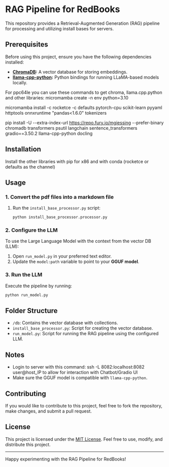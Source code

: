 # RAG Pipeline for RedBooks

This repository provides a Retrieval-Augmented Generation (RAG) pipeline for processing and utilizing install bases for servers.

## Prerequisites

Before using this project, ensure you have the following dependencies installed:

- **[ChromaDB](https://github.com/chroma-core/chroma):** A vector database for storing embeddings.
- **[llama-cpp-python](https://github.com/abetlen/llama-cpp-python):** Python bindings for running LLaMA-based models locally.

For ppc64le you can use these commands to get chroma, llama.cpp.python and other libraries:
micromamba create -n env python=3.10

micromamba install -c rocketce -c defaults pytorch-cpu scikit-learn pyyaml httptools onnxruntime "pandas<1.6.0" tokenizers

pip install -U --extra-index-url https://repo.fury.io/mgiessing --prefer-binary chromadb transformers psutil langchain sentence_transformers gradio==3.50.2 llama-cpp-python docling




## Installation

Install the other libraries with pip for x86 and with conda (rocketce or defaults as the channel)

## Usage

### 1. Convert the pdf files into a markdown file

1. Run the `install_base_processor.py` script:
   ```bash
   python install_base_processor.processor.py
   ```

### 2. Configure the LLM

To use the Large Language Model with the context from the vector DB (LLM):

1. Open `run_model.py` in your preferred text editor.
2. Update the `model:path` variable to point to your **GGUF model**.

### 3. Run the LLM

Execute the pipeline by running:
```bash
python run_model.py
```

## Folder Structure

- `/db`: Contains the vector database with collections.
- `install_base_processor.py`: Script for creating the vector database.
- `run_model.py`: Script for running the RAG pipeline using the configured LLM.

## Notes
- Login to server with this command: ssh -L 8082:localhost:8082 user@host_IP to allow for interaction with Chatbot/Gradio UI
- Make sure the GGUF model is compatible with `llama-cpp-python`.

## Contributing

If you would like to contribute to this project, feel free to fork the repository, make changes, and submit a pull request. 

## License

This project is licensed under the [MIT License](LICENSE). Feel free to use, modify, and distribute this project.

---

Happy experimenting with the RAG Pipeline for RedBooks!

